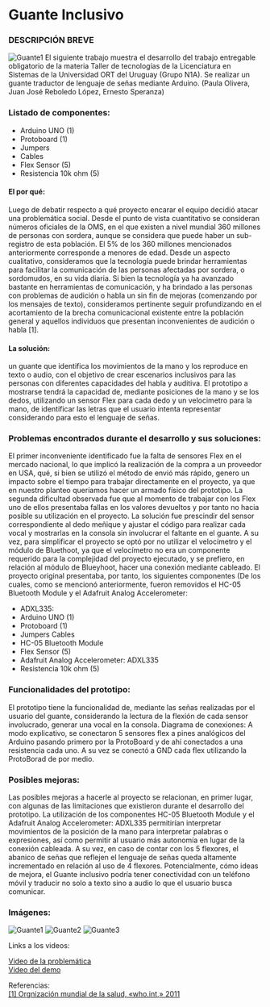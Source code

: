 # Guante Inclusivo

### DESCRIPCIÓN BREVE
![Guante1](/img/guante1.jpeg)
El siguiente trabajo muestra el desarrollo del trabajo entregable obligatorio de la materia Taller de tecnologías 
de la Licenciatura en Sistemas de la Universidad ORT del Uruguay (Grupo N1A). 
Se realizar un guante traductor de lenguaje de señas mediante Arduino. (Paula Olivera, Juan José Reboledo López, Ernesto Speranza)

### Listado de componentes:
* Arduino UNO (1)
* Protoboard (1)
* Jumpers
* Cables
* Flex Sensor (5)
* Resistencia 10k ohm (5)

#### El por qué:
Luego de debatir respecto a qué proyecto encarar el equipo decidió atacar una problemática social. Desde el punto de vista cuantitativo se consideran números oficiales de la OMS, en el que existen a nivel mundial 360 millones de personas con sordera, aunque se considera que puede haber un sub-registro de esta población. El 5% de los 360 millones mencionados anteriormente corresponde a menores de edad.
Desde un aspecto cualitativo, consideramos que la tecnología puede brindar herramientas para facilitar la comunicación de las personas afectadas por sordera, o sordomudos, en su vida diaria. Si bien la tecnología ya ha avanzado bastante en herramientas de comunicación, y ha brindado a las personas con problemas de audición o habla un sin fin de mejoras (comenzando por los mensajes de texto), consideramos pertinente seguir profundizando en el acortamiento de la brecha comunicacional existente entre la población general y aquellos individuos que presentan inconvenientes de audición o habla [1].
#### La solución:
un guante que identifica los movimientos de la mano y los reproduce en texto o audio, con el objetivo de crear escenarios inclusivos para las personas con diferentes capacidades del habla y auditiva. El prototipo a mostrarse tendrá la capacidad de, mediante posiciones de la mano y se los dedos, utilizando un sensor Flex para cada dedo y un velocimetro para la mano, de identificar las letras que el usuario intenta representar considerando para esto el lenguaje de señas.


### Problemas encontrados durante el desarrollo y sus soluciones:
El primer inconveniente identificado fue la falta de sensores Flex en el mercado nacional, lo que implicó la realización de la compra a un proveedor en USA, qué, si bien se utilizó el método de envió más rápido, genero un impacto sobre el tiempo para trabajar directamente en el proyecto, ya que en nuestro planteo queríamos hacer un armado físico del prototipo. La segunda dificultad observada fue que al momento de trabajar con los Flex uno de ellos presentaba fallas en los valores devueltos y por tanto no hacia posible su utilización en el proyecto. La solución fue prescindir del sensor correspondiente al dedo meñique y ajustar el código para realizar cada vocal y mostrarlas en la consola sin involucrar el faltante en el guante.
A su vez, para simplificar el proyecto se optó por no utilizar el velocímetro y el módulo de Bluethoot, ya que el velocímetro no era un componente requerido para la complejidad del proyecto ejecutado, y se prefiero, en relación al módulo de Blueyhoot, hacer una conexión mediante cableado.
El proyecto original presentaba, por tanto, los siguientes componentes (De los cuales, como se mencionó anteriormente, fueron removidos el HC-05 Bluetooth Module y el Adafruit Analog Accelerometer: 
* ADXL335:
* Arduino UNO (1) 
* Protoboard (1) 
* Jumpers Cables
* HC-05 Bluetooth Module
* Flex Sensor (5)
* Adafruit Analog Accelerometer: ADXL335 
* Resistencia 10k ohm (5)


### Funcionalidades del prototipo:
El prototipo tiene la funcionalidad de, mediante las señas realizadas por el usuario del guante, considerando la lectura de la flexión de cada sensor involucrado, generar una vocal en la consola.
Diagrama de conexiones:
A modo explicativo, se conectaron 5 sensores flex a pines analógicos del Arduino pasando primero por la ProtoBoard y de ahí conectados a una resistencia cada uno. A su vez se conectó a GND cada flex utilizando la ProtoBorad de por medio.


### Posibles mejoras:
Las posibles mejoras a hacerle al proyecto se relacionan, en primer lugar, con algunas de las limitaciones que existieron durante el desarrollo del prototipo. La utilización de los componentes HC-05 Bluetooth Module y el Adafruit Analog Accelerometer: ADXL335 permitirían interpretar movimientos de la posición de la mano para interpretar palabras o expresiones, así como permitir al usuario más autonomía en lugar de la conexión cableada. A su vez, en caso de contar con los 5 flexores, el abanico de señas que reflejen el lenguaje de señas queda altamente incrementado en relación al uso de 4 flexores.
Potencialmente, cómo ideas de mejora, el Guante inclusivo podría tener conectividad con un teléfono móvil y traducir no solo a texto sino a audio lo que el usuario busca comunicar.

### Imágenes:
![Guante1](/img/guante1.jpeg)
![Guante2](/img/guante2.jpeg)
![Guante3](/img/guante3.jpeg)

Links a los videos:

[Video de la problemática](https://www.youtube.com/watch?v=-tk456KQ93I&feature=youtu.be) <br/>
[Video del demo](https://www.youtube.com/watch?v=2XtYoKZ3WLk) <br/>



Referencias: <br/>
[[1] Orgnización mundial de la salud, «who.int,» 2011](https://www.who.int/disabilities/world_report/2011/report/en/)
